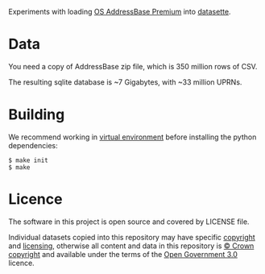 Experiments with loading [OS AddressBase Premium](https://www.ordnancesurvey.co.uk/business-government/tools-support/addressbase-premium-support) into [datasette](https://github.com/simonw/datasette).

# Data

You need a copy of AddressBase zip file, which is 350 million rows of CSV.

The resulting sqlite database is ~7 Gigabytes, with ~33 million UPRNs.

# Building

We recommend working in [virtual environment](http://docs.python-guide.org/en/latest/dev/virtualenvs/) before installing the python dependencies:

    $ make init
    $ make

# Licence

The software in this project is open source and covered by LICENSE file.

Individual datasets copied into this repository may have specific [copyright](collection/attribution/) and [licensing](collection/licence/),
otherwise all content and data in this repository is
[© Crown copyright](http://www.nationalarchives.gov.uk/information-management/re-using-public-sector-information/copyright-and-re-use/crown-copyright/)
and available under the terms of the [Open Government 3.0](https://www.nationalarchives.gov.uk/doc/open-government-licence/version/3/) licence.
